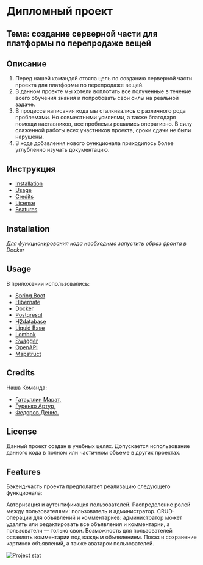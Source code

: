 # Дипломный проект
## Тема: создание серверной части для платформы по перепродаже вещей

## Описание

1. Перед нашей командой стояла цель по созданию серверной части проекта 
для платформы по перепродаже вещей.
2. В данном проекте мы хотели воплотить все полученные в течение всего обучения знания
и попробовать свои силы на реальной задаче.
3. В процессе написания кода мы сталкивались с различного рода проблемами. 
Но совместными усилиями, а также  благодаря помощи наставников, все проблемы
решались оперативно. В силу слаженной работы всех участников проекта, 
сроки сдачи не были нарушены. 
4. В ходе добавления нового функционала приходилось более углубленно 
изучать документацию.
 
## Инструкция

- [Installation](#installation)
- [Usage](#usage)
- [Credits](#credits)
- [License](#license)
- [Features](#features)

## Installation
 *Для функционирования кода необходимо запустить образ фронта в Docker*

## Usage
В приложении использовались:
- [Spring Boot](https://spring.io/projects/spring-boot)
- [Hibernate](https://hibernate.org/)
- [Docker](https://www.docker.com/)
- [Postgresql](https://www.postgresql.org/)
- [H2database](https://h2database.github.io/html/main.html)
- [Liquid Base](https://www.liquibase.org/)
- [Lombok](https://www.oracle.com/corporate/features/project-lombok.html)
- [Swagger](https://docs.swagger.io/spec.html)
- [OpenAPI](https://spec.openapis.org/oas/latest.html)
- [Mapstruct](https://mapstruct.org/)

## Credits
Наша Команда: 
- [Гатауллин Марат,](https://github.com/gtMarat)
- [Гуренко Артур,](https://github.com/GURitch)
- [Федоров Денис.](https://github.com/Desferado)

## License

Данный проект создан в учебных целях. Допускается использование данного кода 
в полном или частичном объеме в других проектах.

## Features

Бэкенд-часть проекта предполагает реализацию следующего функционала:

Авторизация и аутентификация пользователей.
Распределение ролей между пользователями: пользователь и администратор.
CRUD-операции для объявлений и комментариев: администратор может удалять или
редактировать все объявления и комментарии, а пользователи — только свои.
Возможность для пользователей оставлять комментарии под каждым объявлением.
Показ и сохранение картинок объявлений, а также аватарок пользователей.

[![Project stat](https://github.com/gtMarat/example-for-graduate-work/tree/Dev.vercel.app/api/top-langs/?username=gtMarat&theme=blue-green)](https://github.com/gtMarat/example-for-graduate-work/tree/Dev)
